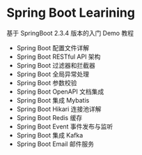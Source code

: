 # Spring Boot Learining

基于 SpringBoot 2.3.4 版本的入门 Demo 教程

- Spring Boot 配置文件详解
- Spring Boot RESTful API 架构
- Spring Boot 过滤器和拦截器
- Spring Boot 全局异常处理
- Spring Boot 参数校验
- Spring Boot OpenAPI 文档集成
- Spring Boot 集成 Mybatis
- Spring Boot Hikari 连接池详解
- Spring Boot Redis 缓存
- Spring Boot Event 事件发布与监听
- Spring Boot 集成 Kafka
- Spring Boot Email 邮件服务